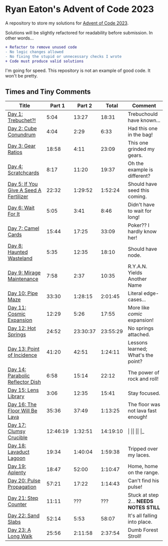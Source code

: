# Ryan Eaton's Advent of Code 2023
A repository to store my solutions for [Advent of Code 2023](https://adventofcode.com/2023).

Solutions will be slightly refactored for readability before submission. In other words...

```diff
+ Refactor to remove unused code
- No logic changes allowed
- No fixing the stupid or unnecessary checks I wrote
+ Code must produce valid solutions
```

I'm going for speed. This repository is not an example of good code. It won't be pretty.

## Times and Tiny Comments

| Title                                                | Part 1   | Part 2   | Total    | Comment                                  |
|------------------------------------------------------|----------|----------|----------|------------------------------------------|
| [Day 1: Trebuchet?!](notes/1.md)                     | 5:04     | 13:27    | 18:31    | Trebuchould have known...                |
| [Day 2: Cube Conundrum](notes/2.md)                  | 4:04     | 2:29     | 6:33     | Had this one in the bag!                 |
| [Day 3: Gear Ratios](notes/3.md)                     | 18:58    | 4:11     | 23:09    | This one grinded my gears.               |
| [Day 4: Scratchcards](notes/4.md)                    | 8:17     | 11:20    | 19:37    | Oh the example is different?             |
| [Day 5: If You Give A Seed A Fertilizer](notes/5.md) | 22:32    | 1:29:52  | 1:52:24  | Should have seed this coming.            |
| [Day 6: Wait For It](notes/6.md)                     | 5:05     | 3:41     | 8:46     | Didn't have to wait for long!            |
| [Day 7: Camel Cards](notes/7.md)                     | 15:44    | 17:25    | 33:09    | Poker?? I hardly know her!               |
| [Day 8: Haunted Wasteland](notes/8.md)               | 5:35     | 12:35    | 18:10    | Should have node.                        |
| [Day 9: Mirage Maintenance](notes/9.md)              | 7:58     | 2:37     | 10:35    | R.Y.A.N. Yields Another Name             |
| [Day 10: Pipe Maze](notes/10.md)                     | 33:30    | 1:28:15  | 2:01:45  | Literal edge-cases...                    |
| [Day 11: Cosmic Expansion](notes/11.md)              | 12:29    | 5:26     | 17:55    | More like *comic* expansion!             |
| [Day 12: Hot Springs](notes/12.md)                   | 24:52    | 23:30:37 | 23:55:29 | No springs attached.                     |
| [Day 13: Point of Incidence](notes/13.md)            | 41:20    | 42:51    | 1:24:11  | Lessons learned; What's the point?       |
| [Day 14: Parabolic Reflector Dish](notes/14.md)      | 6:58     | 15:14    | 22:12    | The power of rock and roll!              |
| [Day 15: Lens Library](notes/15.md)                  | 3:06     | 12:35    | 15:41    | Stay focused.                            |
| [Day 16: The Floor Will Be Lava](notes/16.md)        | 35:36    | 37:49    | 1:13:25  | The floor was not lava fast enough!      |
| [Day 17: Clumsy Crucible](notes/17.md)               | 12:46:19 | 1:32:51  | 14:19:10 | \| \|\| \|\| \|_                         |
| [Day 18: Lavaduct Lagoon](notes/18.md)               | 19:34    | 1:40:04  | 1:59:38  | Tripped over my laces.                   |
| [Day 19: Aplenty](notes/19.md)                       | 18:47    | 52:00    | 1:10:47  | Home, home on the range.                 |
| [Day 20: Pulse Propagation](notes/20.md)             | 57:21    | 17:22    | 1:14:43  | Can't find his pulse!                    |
| [Day 21: Step Counter](notes/21.md)                  | 11:11    | ???      | ???      | Stuck at step 2... **NEEDS NOTES STILL** |
| [Day 22: Sand Slabs](notes/22.md)                    | 52:14    | 5:53     | 58:07    | It's all falling into place.             |
| [Day 23: A Long Walk](notes/23.md)                   | 25:56    | 2:11:58  | 2:37:54  | Dumb Forest Stroll!                      |
